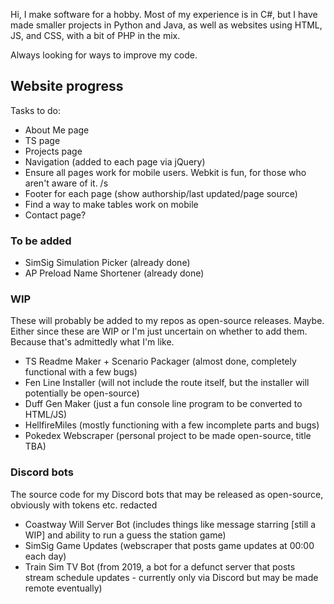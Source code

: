 Hi, I make software for a hobby. Most of my experience is in C#, but I have made smaller projects in Python and Java, as well as websites using HTML, JS, and CSS, with a bit of PHP in the mix.

Always looking for ways to improve my code.

## Website progress
Tasks to do:
- About Me page
- TS page
- Projects page
- Navigation (added to each page via jQuery)
- Ensure all pages work for mobile users. Webkit is fun, for those who aren't aware of it. /s
- Footer for each page (show authorship/last updated/page source)
- Find a way to make tables work on mobile
- Contact page?

### To be added
- SimSig Simulation Picker (already done)
- AP Preload Name Shortener (already done)

### WIP
These will probably be added to my repos as open-source releases. Maybe.
Either since these are WIP or I'm just uncertain on whether to add them. Because that's admittedly what I'm like.
- TS Readme Maker + Scenario Packager (almost done, completely functional with a few bugs)
- Fen Line Installer (will not include the route itself, but the installer will potentially be open-source)
- Duff Gen Maker (just a fun console line program to be converted to HTML/JS)
- HellfireMiles (mostly functioning with a few incomplete parts and bugs)
- Pokedex Webscraper (personal project to be made open-source, title TBA)

### Discord bots
The source code for my Discord bots that may be released as open-source, obviously with tokens etc. redacted
- Coastway Will Server Bot (includes things like message starring [still a WIP] and ability to run a guess the station game)
- SimSig Game Updates (webscraper that posts game updates at 00:00 each day)
- Train Sim TV Bot (from 2019, a bot for a defunct server that posts stream schedule updates - currently only via Discord but may be made remote eventually)
